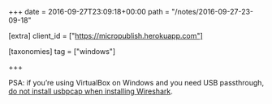 +++
date = 2016-09-27T23:09:18+00:00
path = "/notes/2016-09-27-23-09-18"

[extra]
client_id = ["https://micropublish.herokuapp.com"]

[taxonomies]
tag = ["windows"]

+++

<p>PSA: if you’re using VirtualBox on Windows and you need USB passthrough, <a href="https://www.virtualbox.org/ticket/11251#comment:21">do not install usbpcap when installing Wireshark</a>.</p>